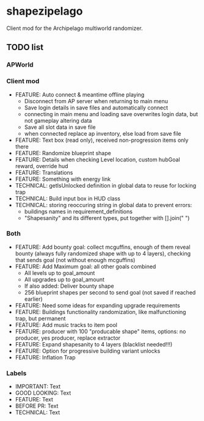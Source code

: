 # shapezipelago
Client mod for the Archipelago multiworld randomizer.

## TODO list
### APWorld
### Client mod
- FEATURE:      Auto connect & meantime offline playing
  - Disconnect from AP server when returning to main menu
  - Save login details in save files and automatically connect
  - connecting in main menu and loading save overwrites login data, but not gameplay altering data
  - Save all slot data in save file
  - when connected replace ap inventory, else load from save file
- FEATURE:      Text box (read only), received non-progression items only there
- FEATURE:      Randomize blueprint shape
- FEATURE:      Details when checking Level location, custom hubGoal reward, override hud
- FEATURE:      Translations
- FEATURE:      Something with energy link
- TECHNICAL:    getIsUnlocked definition in global data to reuse for locking trap
- TECHNICAL:    Build input box in HUD class
- TECHNICAL:    storing reoccuring string in global data to prevent errors:
  - buildings names in requirement_definitions
  - "Shapesanity" and its different types, put together with [].join(" ")
### Both
- FEATURE:      Add bounty goal: collect mcguffins, enough of them reveal bounty (always fully randomized shape with up to 4 layers), checking that sends goal (not without enough mcguffins)
- FEATURE:      Add Maximum goal: all other goals combined
  - All levels up to goal_amount
  - All upgrades up to goal_amount
  - If also added: Deliver bounty shape
  - 256 blueprint shapes per second to send goal (not saved if reached earlier)
- FEATURE:      Need some ideas for expanding upgrade requirements
- FEATURE:      Buildings functionality randomization, like malfunctioning trap, but permanent
- FEATURE:      Add music tracks to item pool
- FEATURE:      producer with 100 "producable shape" items, options: no producer, yes producer, replace extractor
- FEATURE:      Expand shapesanity to 4 layers (blacklist needed!!!)
- FEATURE:      Option for progressive building variant unlocks
- FEATURE:      Inflation Trap
### Labels
- IMPORTANT:    Text
- GOOD LOOKING: Text
- FEATURE:      Text
- BEFORE PR:    Text
- TECHNICAL:    Text

